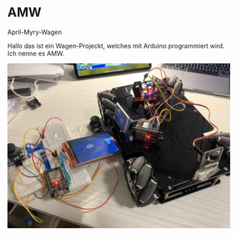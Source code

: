 # AMW
April-Myry-Wagen

Hallo das ist ein Wagen-Projeckt, welches mit Arduino programmiert wird. Ich nenne es AMW.

<img src="https://github.com/myry07/AMW/blob/main/3.Dos/p1.jpg" width="500px">
